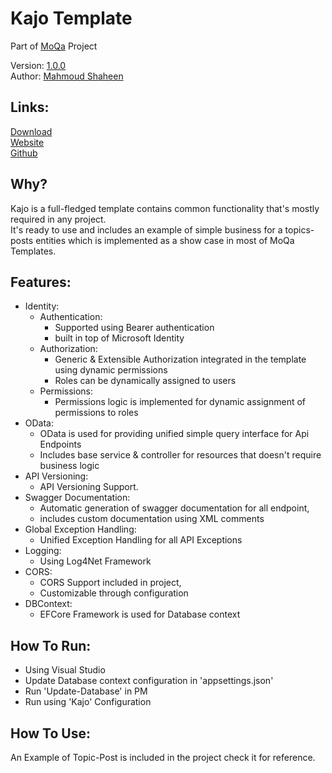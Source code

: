 # Kajo Template

Part of [MoQa](https://moqa.moshaheen.com/) Project  

Version: [1.0.0](https://github.com/Moqa-Dev/Kajo/releases/tag/1.0.0)  
Author: [Mahmoud Shaheen](https://www.moshaheen.com/)
## Links:
[Download](https://github.com/Moqa-Dev/Kajo/releases/download/1.0.0/DiXi.zip)  
[Website](https://moqa.moshaheen.com/Kajo/)  
[Github](https://github.com/Moqa-Dev/Kajo/)  

## Why?
Kajo is a full-fledged template contains common functionality that's mostly required in any project.  
It's ready to use and includes an example of simple business for a topics-posts entities which is implemented as a show case in most of MoQa Templates.  

## Features:
* Identity: 
    * Authentication:
        * Supported using Bearer authentication
        * built in top of Microsoft Identity
    * Authorization:
        * Generic  & Extensible Authorization integrated in the template using dynamic permissions
        * Roles can be dynamically assigned to users
    * Permissions:
        * Permissions logic is implemented for dynamic assignment of permissions to roles
* OData:
    * OData is used for providing unified simple query interface for Api Endpoints
    * Includes base service & controller for resources that doesn't require business logic
* API Versioning:
    * API Versioning Support.
* Swagger Documentation:
    * Automatic generation of swagger documentation for all endpoint,
    * includes custom documentation using XML comments
* Global Exception Handling:
    * Unified Exception Handling for all API Exceptions
* Logging:
    * Using Log4Net Framework
* CORS:
    * CORS Support included in project,
    * Customizable through configuration
* DBContext:
    * EFCore Framework is used for Database context

## How To Run:
* Using Visual Studio
* Update Database context configuration in 'appsettings.json'
* Run 'Update-Database' in PM
* Run using 'Kajo' Configuration

## How To Use:
An Example of Topic-Post is included in the project check it for reference.
